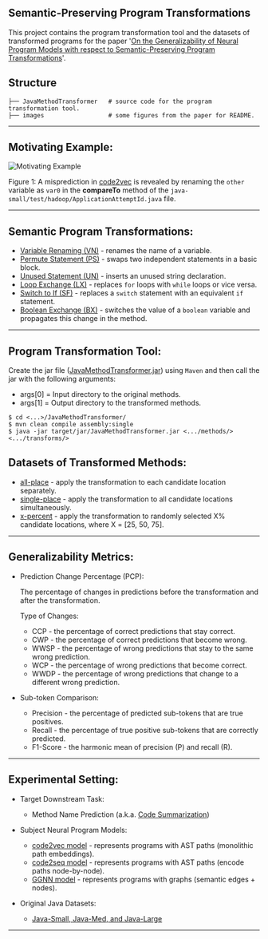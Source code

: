 ## Semantic-Preserving Program Transformations

This project contains the program transformation tool and the datasets of transformed programs for the paper '[On the Generalizability of Neural Program Models with respect to Semantic-Preserving Program Transformations](https://arxiv.org/abs/2008.01566)'.

## Structure

```
├── JavaMethodTransformer   # source code for the program transformation tool.
├── images                  # some figures from the paper for README.
``` 

---

## Motivating Example:

<img src="https://github.com/mdrafiqulrabin/tnpa-generalizability/blob/master/images/motivating_example.png" alt="Motivating Example"/>

Figure 1: A misprediction in [code2vec](https://github.com/tech-srl/code2vec) is revealed by renaming the `other` variable as `var0` in the **compareTo** method of the `java-small/test/hadoop/ApplicationAttemptId.java` file.

---

## Semantic Program Transformations:

  * [Variable Renaming (VN)](https://github.com/mdrafiqulrabin/tnpa-framework#1-variable-renaming) - renames the name of a variable.
  * [Permute Statement (PS)](https://github.com/mdrafiqulrabin/tnpa-framework#5-permute-statement) - swaps two independent statements in a basic block.
  * [Unused Statement (UN)](https://github.com/mdrafiqulrabin/tnpa-framework#7-dead-code-insertion) - inserts an unused string declaration.
  * [Loop Exchange (LX)](https://github.com/mdrafiqulrabin/tnpa-framework#3-loop-exchange) - replaces `for` loops with `while` loops or vice versa.
  * [Switch to If (SF)](https://github.com/mdrafiqulrabin/tnpa-framework#4-switch-to-if) - replaces a `switch` statement with an equivalent `if` statement.
  * [Boolean Exchange (BX)](https://github.com/mdrafiqulrabin/tnpa-framework#2-boolean-exchange) - switches the value of a `boolean` variable and propagates this change in the method.

---

## Program Transformation Tool:

Create the jar file ([JavaMethodTransformer.jar](https://github.com/mdrafiqulrabin/tnpa-generalizability/tree/master/JavaMethodTransformer)) using `Maven` and then call the jar with the following arguments:

  * args[0] = Input directory to the original methods.
  * args[1] = Output directory to the transformed methods.

  ```
  $ cd <...>/JavaMethodTransformer/
  $ mvn clean compile assembly:single
  $ java -jar target/jar/JavaMethodTransformer.jar <.../methods/> <.../transforms/>
  ```

## Datasets of Transformed Methods:

  * [all-place](https://uh.edu/serg/data/artifacts/tnpa-generalizability/transformed_methods/all-place.zip) - apply the transformation to each candidate location separately.
  * [single-place](https://uh.edu/serg/data/artifacts/tnpa-generalizability/transformed_methods/single-place.zip) - apply the transformation to all candidate locations simultaneously.
  * [x-percent](https://uh.edu/serg/data/artifacts/tnpa-generalizability/transformed_methods/x-percent.zip) - apply the transformation to randomly selected X\% candidate locations, where X = [25, 50, 75].

---

## Generalizability Metrics:

  * Prediction Change Percentage (PCP):
  
    The percentage of changes in predictions before the transformation and after the transformation.
    
    Type of Changes:
    * CCP  - the percentage of correct predictions that stay correct.
    * CWP  - the percentage of correct predictions that become wrong.
    * WWSP - the percentage of wrong predictions that stay to the same wrong prediction.
    * WCP  - the percentage of wrong predictions that become correct.
    * WWDP - the percentage of wrong predictions that change to a different wrong prediction.

  * Sub-token Comparison:
    * Precision - the percentage of predicted sub-tokens that are true positives.
    * Recall    - the percentage of true positive sub-tokens that are correctly predicted.
    * F1-Score  - the harmonic mean of precision (P) and recall (R).

---

## Experimental Setting:

  * Target Downstream Task:
    * Method Name Prediction (a.k.a. [Code Summarization](https://arxiv.org/abs/1602.03001)) 

  * Subject Neural Program Models:
    * [code2vec model](https://github.com/tech-srl/code2vec/) - represents programs with AST paths (monolithic path embeddings).
    * [code2seq model](https://github.com/tech-srl/code2seq/) - represents programs with AST paths (encode paths node-by-node).
    * [GGNN model](https://github.com/bdqnghi/ggnn.method_name_prediction/) - represents programs with graphs (semantic edges + nodes).

  * Original Java Datasets:
    * [Java-Small, Java-Med, and Java-Large](https://github.com/tech-srl/code2seq/#java)

- - -
